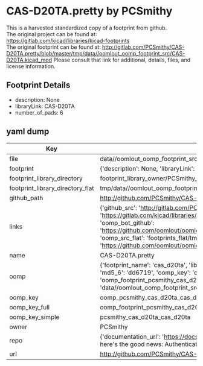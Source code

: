 # CAS-D20TA.pretty by PCSmithy  
This is a harvested standardized copy of a footprint from github.  
The original project can be found at:  
https://gitlab.com/kicad/libraries/kicad-footprints  
The original footprint can be found at:
http://gitlab.com/PCSmithy/CAS-D20TA.pretty/blob/master/tmp/data//oomlout_oomp_footprint_src/CAS-D20TA.kicad_mod
Please consult that link for additional, details, files, and license information.  
## Footprint Details
* description: None  
* libraryLink: CAS-D20TA  
* number_of_pads: 6  
## yaml dump  
| Key | Value |  
| --- | --- |  
| file | data//oomlout_oomp_footprint_src/CAS-D20TA.pretty/CAS-D20TA.kicad_mod |  
| footprint | {'description': None, 'libraryLink': 'CAS-D20TA', 'number_of_pads': 6} |  
| footprint_library_directory | footprint_library_owner/PCSmithy_CAS-D20TA.pretty |  
| footprint_library_directory_flat | tmp/data//oomlout_oomp_footprint_src/footprints_flat/pcsmithy_cas_d20ta_cas_d20ta/working |  
| github_path | http://github.com/PCSmithy/CAS-D20TA.pretty/blob/master/tmp/data//oomlout_oomp_footprint_src/CAS-D20TA.kicad_mod |  
| links | {'github_src': 'http://gitlab.com/PCSmithy/CAS-D20TA.pretty/blob/master/tmp/data//oomlout_oomp_footprint_src/CAS-D20TA.kicad_mod', 'github_src_repo': 'https://gitlab.com/kicad/libraries/kicad-footprints', 'oomp_bot': 'tmp/data//oomlout_oomp_footprint_src/footprints/pcsmithy_cas_d20ta_cas_d20ta/working', 'oomp_bot_github': 'https://github.com/oomlout/oomlout_oomp_footprint_bot/tree/main/tmp/data//oomlout_oomp_footprint_src/footprints/pcsmithy_cas_d20ta_cas_d20ta/working', 'oomp_src_flat': 'footprints_flat/tmp/data//oomlout_oomp_footprint_src/footprints_flat/pcsmithy_cas_d20ta_cas_d20ta/working', 'oomp_src_flat_github': 'https://github.com/oomlout/oomlout_oomp_footprint_src/tree/main/tmp/data//oomlout_oomp_footprint_src/footprints_flat/pcsmithy_cas_d20ta_cas_d20ta/working'} |  
| name | CAS-D20TA.pretty |  
| oomp | {'footprint_name': 'cas_d20ta', 'library_name': 'cas_d20ta', 'md5': 'dd6719d2830b24e609619adbc1494a36', 'md5_10': 'dd6719d283', 'md5_5': 'dd671', 'md5_6': 'dd6719', 'oomp_key': 'oomp_pcsmithy_cas_d20ta_cas_d20ta', 'oomp_key_extra': 'oomp_footprint_pcsmithy_cas_d20ta_cas_d20ta', 'oomp_key_full': 'oomp_footprint_pcsmithy_cas_d20ta_cas_d20ta_dd6719', 'oomp_key_simple': 'pcsmithy_cas_d20ta_cas_d20ta', 'original_filename': 'data//oomlout_oomp_footprint_src/CAS-D20TA.pretty/CAS-D20TA.kicad_mod', 'owner_name': 'pcsmithy'} |  
| oomp_key | oomp_pcsmithy_cas_d20ta_cas_d20ta |  
| oomp_key_full | oomp_footprint_pcsmithy_cas_d20ta_cas_d20ta |  
| oomp_key_simple | pcsmithy_cas_d20ta_cas_d20ta |  
| owner | PCSmithy |  
| repo | {'documentation_url': 'https://docs.github.com/rest/overview/resources-in-the-rest-api#rate-limiting', 'message': "API rate limit exceeded for 84.66.142.224. (But here's the good news: Authenticated requests get a higher rate limit. Check out the documentation for more details.)"} |  
| url | http://github.com/PCSmithy/CAS-D20TA.pretty |  

